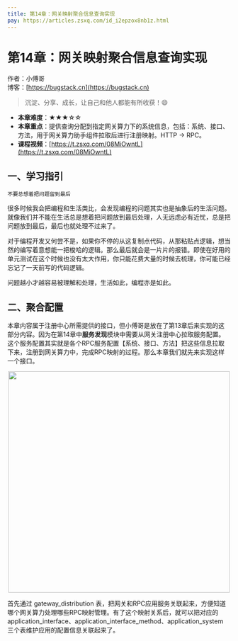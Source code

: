 ```yaml
---
title: 第14章：网关映射聚合信息查询实现
pay: https://articles.zsxq.com/id_i2epzox8nb1z.html
---
```


# 第14章：网关映射聚合信息查询实现

作者：小傅哥
<br/>博客：[https://bugstack.cn](https://bugstack.cn)

>沉淀、分享、成长，让自己和他人都能有所收获！😄

- **本章难度**：★★★☆☆
- **本章重点**：提供查询分配到指定网关算力下的系统信息，包括：系统、接口、方法，用于网关算力助手组件拉取后进行注册映射。HTTP -> RPC。
- **课程视频**：[https://t.zsxq.com/08MiOwntL](https://t.zsxq.com/08MiOwntL)

## 一、学习指引

`不要总想着把问题留到最后`

很多时候我会把编程和生活类比，会发现编程的问题其实也是抽象后的生活问题。就像我们并不能在生活总是想着把问题放到最后处理，人无远虑必有近忧，总是把问题放到最后，最后也就处理不过来了。

对于编程开发又何尝不是，如果你不停的从这复制点代码，从那粘贴点逻辑，想当然的编写着意想能一把梭哈的逻辑。那么最后就会是一片片的报错。即使在好用的单元测试在这个时候也没有太大作用，你只能花费大量的时候去梳理，你可能已经忘记了一天前写的代码逻辑。

问题越小才越容易被理解和处理，生活如此，编程亦是如此。

## 二、聚合配置

本章内容属于注册中心所需提供的接口，但小傅哥是放在了第13章后来实现的这部分内容。因为在第14章中**服务发现**模块中需要从网关注册中心拉取服务配置。这个服务配置其实就是各个RPC服务配置【系统、接口、方法】把这些信息拉取下来，注册到网关算力中，完成RPC映射的过程。那么本章我们就先来实现这样一个接口。

<div align="center">
    <img src="https://bugstack.cn/images/article/assembly/api-gateway/api-gateway-14-01.png?raw=true" width="500px">
</div>

首先通过 gateway_distribution 表，把网关和RPC应用服务关联起来，方便知道哪个网关算力处理哪些RPC映射管理。有了这个映射关系后，就可以把对应的 application_interface、application_interface_method、application_system 三个表维护应用的配置信息关联起来了。